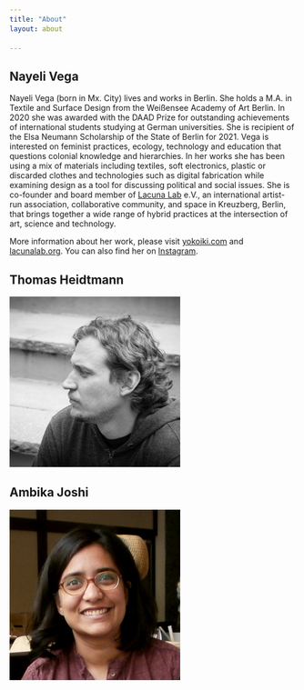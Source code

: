 ```yaml
---
title: "About"
layout: about

---
```


## Nayeli Vega
Nayeli Vega (born in Mx. City) lives and works in Berlin. She holds a M.A. in Textile and Surface Design from the Weißensee Academy of Art Berlin. In 2020 she was awarded with the DAAD Prize for outstanding achievements of international students studying at German universities. She is recipient of the Elsa Neumann Scholarship of the State of Berlin for 2021. Vega is interested on feminist practices, ecology, technology and education that questions colonial knowledge and hierarchies. In her works she has been using a mix of materials including textiles, soft electronics, plastic or discarded clothes and technologies such as digital fabrication while examining design as a tool for discussing political and social issues. She is co-founder and board member of [Lacuna Lab](https://lacunalab.org/) e.V., an international artist-run association, collaborative community, and space in Kreuzberg, Berlin, that brings together a wide range of hybrid practices at the intersection of art, science and technology.

More information about her work, please visit [yokoiki.com](https://yokoiki.com) and [lacunalab.org](https://lacunalab.org/). You can also find her on [Instagram](https://www.instagram.com/yokoikilab/).

## Thomas Heidtmann
![Thomas](/assets/thomas-heidtmann.jpg)

## Ambika Joshi
![Ambika](/assets/ambika-joshi.jpg)
